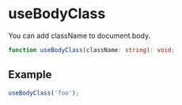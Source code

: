 # useBodyClass

You can add className to document.body.

```ts
function useBodyClass(className: string): void;
```

## Example

```ts
useBodyClass('foo');
```
